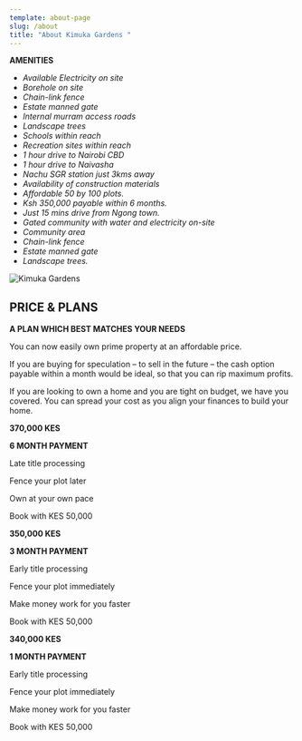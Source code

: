 ```yaml
---
template: about-page
slug: /about
title: "About Kimuka Gardens "
---
```

<!--StartFragment-->

**AMENITIES**

* *Available Electricity on site*
* *Borehole on site*
* *Chain-link fence*
* *Estate manned gate*
* *Internal murram access roads*
* *Landscape trees*
* *Schools within reach*
* *Recreation sites within reach*
* *1 hour drive to Nairobi CBD*
* *1 hour drive to Naivasha*
* *Nachu SGR station just 3kms away*
* *Availability of construction materials*
* *Affordable 50 by 100 plots.*
* *Ksh 350,000 payable within 6 months.*
* *Just 15 mins drive from Ngong town.*
* *Gated community with water and electricity on-site*
* *Community area*
* *Chain-link fence*
* *Estate manned gate*
* *Landscape trees.*

<!--EndFragment-->

![Kimuka Gardens](/assets/b59d3ba3-536f-48f0-91e1-41f90907a86d.jfif "Kimuka")

<!--StartFragment-->

## **PRICE & PLANS**

**A PLAN WHICH BEST MATCHES YOUR NEEDS**

You can now easily own prime property at an affordable price.

If you are buying for speculation – to sell in the future – the cash option payable within a month would be ideal, so that you can rip maximum profits.

If you are looking to own a home and you are tight on budget, we have you covered. You can spread your cost as you align your finances to build your home.

**370,000 KES**

**6 MONTH PAYMENT**

Late title processing

Fence your plot later

Own at your own pace

Book with KES 50,000

**350,000 KES**

**3 MONTH PAYMENT**

Early title processing

Fence your plot immediately

Make money work for you faster

Book with KES 50,000

**340,000 KES**

**1 MONTH PAYMENT**

Early title processing

Fence your plot immediately

Make money work for you faster

Book with KES 50,000

<!--EndFragment-->